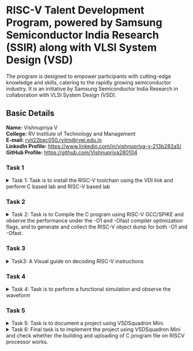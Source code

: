 # RISC-V Talent Development Program, powered by Samsung Semiconductor India Research (SSIR) along with VLSI System Design (VSD)
The program is designed to empower participants with cutting-edge knowledge and skills, catering to the rapidly growing semiconductor industry. It is an initiative by Samsung Semiconductor India Research in collaboration with VLSI System Design (VSD).

## Basic Details
**Name:** Vishnupriya V  
**College:** RV Institute of Technology and Management  
**E-mail:** rvit22bec050.rvitm@rvei.edu.in  
**Linkedln Profile:** https://www.linkedin.com/in/vishnupriya-v-213b282a5/  
**GitHub Profile:** https://github.com/Vishnupriya280104

### Task 1
<details>
  <summary>Task 1: Task is to install the RISC-V toolchain using the VDI link and perform C based lab and RISC-V based lab</summary>       
  
  **Ubuntu Installation**
  
![ubuntu_installation](https://github.com/user-attachments/assets/4751bdbc-7872-46a5-9b62-eb360a130b2e)
     
  **Compiling and running a RISC-V program using GCC**      
  
![riscv64](https://github.com/user-attachments/assets/8f58719c-4ba2-420e-8cdc-3a69251a0ca8)     
  
  **Analyzing the effect of -O1 optimization in RISC-V program**   
  
![riscv_O1](https://github.com/user-attachments/assets/c72ca528-2cee-48ae-a8e8-af1320e59d24)     
  
  **Analyzing the effect of -Ofast optimization in RISC-V program** 
  
![riscv_Ofast](https://github.com/user-attachments/assets/a5ef1181-6030-4d99-8b08-65ed5d3bdea9)     

  **Sum of numbers using C in leafpad file**
  
![sum_of_numbers_using_c](https://github.com/user-attachments/assets/b2c78484-7999-4f0f-b7b9-ded01512eb9e)       
</details>

### Task 2
<details>
  <summary>Task 2: Task is to Compile the C program using RISC-V GCC/SPIKE and observe the performance under the -O1 and -Ofast compiler optimization flags, and to generate and collect the RISC-V object dump for both -O1 and -Ofast.</summary>  
  
  **Sum of numbers using C in leafpad file**  
  
![sum_of_numbers_using_c](https://github.com/user-attachments/assets/fcd1d067-f886-4632-b827-cbbfbedd8f5d)  

  **Compiling and running a RISC-V program using Spike Simulator:**
  **Comparing O1 and Ofast**
  
![sum_spike_O1](https://github.com/user-attachments/assets/9c1838c9-88e8-4f4a-abec-37d756ac2060)

![sum_spike_Ofast](https://github.com/user-attachments/assets/e4cd1bc5-a73a-4430-8800-9b9ec07f1fe7)

  **Square of numbers using C in leafpad file**
  
![square_of number_using_c](https://github.com/user-attachments/assets/9e7a3c59-4c5e-41c7-a7b2-d56b3ed35748)

  **Compiling and running a RISC-V program using Spike Simulator:**
  **Comparing O1 and Ofast**
  
![square_spike_O1](https://github.com/user-attachments/assets/d77f9c18-116e-41a1-a886-1b9b3170a263)

![square_spike_Ofast](https://github.com/user-attachments/assets/fe6968df-0b17-4212-8023-d9f4a08ce54b)

</details>

### Task 3
<details>
  <summary>Task3: A Visual guide on decoding RISC-V instructions</summary>

### Instruction Types
**R-type:** Register type   
**I-type:** Immediate type  
**S-type:** Store type  
**B-type:** Branch type  
**U-type:** Upper immediate type  
**J-type:** Jump type  
#### Machine code for lui a0, 0x21  
![objdump_1](https://github.com/user-attachments/assets/b8af8978-1824-4cbd-aa05-1075defec872)
**Type:** U-type    
**Breakdown:**   
**Immediate** (imm[31:12]): 0x21 → Binary: 0000000000100001.  
**Destination Register** (rd): a0 = x10 → Binary: 01010.   
**Opcode**: lui → Binary: 0110111.   
**32-bit Binary Representation:** 0000000000100001 01010 0110111   
**Hexadecimal Representation:** 0x0021537  
#### Machine code for addi sp, sp, -16  
![objdump_2](https://github.com/user-attachments/assets/092e4a26-cd18-40a7-80e5-1fc6a9bf722e)  
**Type:** I-type  
**Breakdown:**   
**Immediate** (imm[11:0]): -16 → Two's complement: 111111110000.  
**Source Register** (rs1): sp = x2 → Binary: 00010.  
**Destination Register** (rd): sp = x2 → Binary: 00010.  
**Function Code** (funct3): addi → Binary: 000.   
**Opcode:** addi → Binary: 0010011.   
**32-bit Binary Representation:** 111111110000 00010 000 00010 0010011   
**Hexadecimal Representation:** 0xFF010113  
#### Machine code for li a2,100   
![objdump_3](https://github.com/user-attachments/assets/f474d41a-1c07-498c-9522-47b48a6737c0)   
**Expanded Form:** li is equivalent to addi a2, x0, 100.  
**Type:** I-type  
**Breakdown:**  
**Immediate** (imm[11:0]): 100 → Binary: 000001100100.   
**Source Register** (rs1): x0 → Binary: 00000.  
**Destination Register** (rd): a2 = x12 → Binary: 01100.  
**Function Code** (funct3): addi → Binary: 000.  
**Opcode:** addi → Binary: 0010011.  
**32-bit Binary Representation:** 000001100100 00000 000 01100 0010011  
**Hexadecimal Representation:** 0x06400613  
#### Machine code for li a1, 10  
![objdump_4](https://github.com/user-attachments/assets/d03bb739-3cac-422c-bd53-ef0c43b2ea28)  
**Expanded Form:** li is equivalent to addi a1, x0, 10.  
**Type:** I-type  
**Breakdown:**  
**Immediate** (imm[11:0]): 10 → Binary: 000000001010.  
**Source Register** (rs1): x0 → Binary: 00000.   
**Destination Register** (rd): a1 = x11 → Binary: 01011.   
**Function Code** (funct3): addi → Binary: 000.   
**Opcode:** addi → Binary: 0010011.   
**32-bit Binary Representation:** 000000001010 00000 000 01011 0010011   
**Hexadecimal Representation:** 0x00A00593   
#### Machine code for addi a0, a0, 384  
![objdump_5](https://github.com/user-attachments/assets/ccb6e763-18ce-4344-a372-1748ffd6045c)   
**Type:** I-type   
**Breakdown:**   
**Immediate** (imm[11:0]): 384 → Binary: 000110000000.  
**Source Register** (rs1): a0 = x10 → Binary: 01010.  
**Destination Register** (rd): a0 = x10 → Binary: 01010.   
**Function Code** (funct3): addi → Binary: 000.   
**Opcode:** addi → Binary: 0010011.   
**32-bit Binary Representation:** 000110000000 01010 000 01010 0010011   
**Hexadecimal Representation:** 0x18050513  
#### Machine code for sd ra, 8(sp)  
![objdump_6](https://github.com/user-attachments/assets/8a81df5e-07e1-41a0-8fbd-e7fd1bb865db)  
**Type:** S-type  
**Breakdown:**  
**Immediate** (imm[11:5|4:0]): 8 → Binary: 0000000001000.  
**Split**: imm[11:5] = 0000000, imm[4:0] = 01000.  
**Source Register** (rs2): ra = x1 → Binary: 00001.  
**Source Register** (rs1): sp = x2 → Binary: 00010.  
**Function Code** (funct3): sd → Binary: 011.  
**Opcode:** sd → Binary: 0100011.  
**32-bit Binary Representation:** 0000000 00001 00010 011 01000 0100011  
**Hexadecimal Representation:** 0x00113423    
#### Machine code for jal ra, 10408  
![objdump_7](https://github.com/user-attachments/assets/f73075a7-df1a-4115-b42f-4492d4e0ef56)  
**Type:** J-type  
**Breakdown:**  
**Immediate** (imm[20|10:1|11|19:12]):  
**Immediate value**: 10408 → Binary: 001010001000.  
**Break this into J-type fields**:  
imm[20]: 0  
imm[10:1]: 0100010000  
imm[11]: 0  
imm[19:12]: 00101000  
**Destination Register** (rd): ra = x1 → Binary: 00001.  
**Opcode:** jal → Binary: 1101111.  
**32-bit Binary Representation:** 0 0100010000 0 00101000 00001 1101111  
**Hexadecimal Representation:** 0x34000EF  
#### Machine code for ld ra, 8(sp)  
![objdump_8](https://github.com/user-attachments/assets/8cebe23e-3241-4956-9ed3-f6195887fceb)  
**Type:** I-type   
**Breakdown:**  
**Immediate** (imm[11:0]): 8 → Binary: 00000001000.  
**Source Register** (rs1): sp = x2 → Binary: 00010.  
**Destination Register** (rd): ra = x1 → Binary: 00001.  
**Function Code (funct3)**: ld → Binary: 011.  
**Opcode:** ld → Binary: 0000011.  
**32-bit Binary Representation:** 00000001000 00010 011 00001 0000011    
**Hexadecimal Representation:** 0x00813083  
#### Machine code for li a0, 0  
![objdump_9](https://github.com/user-attachments/assets/a6ad9f90-2f95-49b1-972a-9bc5c7155909)  
**Expanded Form:** li is equivalent to addi a0, x0, 0.  
**Type:** I-type  
**Breakdown:**   
**Immediate** (imm[11:0]): 0 → Binary: 000000000000.  
**Source Register** (rs1): x0 → Binary: 00000.  
**Destination Register** (rd): a0 = x10 → Binary: 01010.  
**Function Code** (funct3): addi → Binary: 000.  
**Opcode:** addi → Binary: 0010011.  
**32-bit Binary Representation:** 000000000000 00000 000 01010 0010011   
**Hexadecimal Representation:** 0x00000513   
#### Machine Code for addi sp, sp, 16  
![objdump_10](https://github.com/user-attachments/assets/9ab2a57b-ec5e-4c32-ad5b-4a02c57f5b2f)   
**Type:** I-type  
**Breakdown:**  
**Immediate** (imm[11:0]): 16 → Binary: 000000010000.  
**Source Register** (rs1): sp = x2 → Binary: 00010.  
**Destination Register** (rd): sp = x2 → Binary: 00010.  
**Function Code** (funct3): addi → Binary: 000.  
**Opcode:** addi → Binary: 0010011.  
**32-bit Binary Representation:** 000000010000 00010 000 00010 0010011  
**Hexadecimal Representation:** 0x01010113  
#### Machine code for ret  
![objdump_11](https://github.com/user-attachments/assets/2ee08002-3a0e-4d6f-9899-b14228b09206)   
**Expanded Form:** ret is equivalent to jalr x0, ra, 0.  
**Type:** I-type    
**Breakdown:**  
**Immediate** (imm[11:0]): 0 → Binary: 000000000000.  
**Source Register** (rs1): ra = x1 → Binary: 00001.  
**Destination Register** (rd): x0 → Binary: 00000.  
**Function Code** (funct3): jalr → Binary: 000.  
**Opcode:** jalr → Binary: 1100111.  
**32-bit Binary Representation:** 000000000000 00001 000 00000 1100111  
**Hexadecimal Representation:** 0x00008067  
#### Machine code for auipc a5, 0xfffff0  
![objdump_12](https://github.com/user-attachments/assets/77c47ad1-1614-4558-b4f0-8ea80ed3ef17)   
**Type:** U-type  
**Breakdown:**  
**Immediate** (imm[31:12]): 0xfffff0 → Binary: 111111111111111111110000.    
**Destination Register** (rd): a5 = x15 → Binary: 01111.     
**Opcode:** auipc → Binary: 0010111.   
**32-bit Binary Representation:** 111111111111111111110000 01111 0010111  
**Hexadecimal Representation:** 0xfffff097     
#### Machine code for addi a5, a5, -220  
![objdump_13](https://github.com/user-attachments/assets/d698b917-c88a-40ee-baf3-4cf69344f50d)  
**Type:** I-type  
**Breakdown:**   
**Immediate** (imm[11:0]): -220 → Two's complement: 111100110100.     
**Source Register** (rs1): a5 = x15 → Binary: 01111.  
**Destination Register** (rd): a5 = x15 → Binary: 01111.  
**Function Code** (funct3): addi → Binary: 000.  
**Opcode:** addi → Binary: 0010011.  
**32-bit Binary Representation:** 111100110100 01111 000 01111 0010011  
**Hexadecimal Representation:** 0xf2478793    
#### Machine code for beqz a5, 100f4 <register_fini+0x18>  
![objdump_14](https://github.com/user-attachments/assets/862a0530-cc68-4678-8997-4b840d36d244)  
**Expanded Form:** beqz is equivalent to beq a5, x0, offset.   
**Type:** B-type   
**Breakdown:**  
**Immediate** (imm[12|10:5|4:1|11]):   
**Offset to target:** 100f4 - 100dc = 0x18 → Binary: 00000000011000.   
**Fields:**   
imm[12]: 0   
imm[10:5]: 000000   
imm[4:1]: 1100  
imm[11]: 0  
**Source Registers:**  
rs1: a5 = x15 → Binary: 01111.  
rs2: x0 → Binary: 00000.    
**Function Code** (funct3): beq → Binary: 000.      
**Opcode:** beq → Binary: 1100011.   
**32-bit Binary Representation:** 0 000000 01100 01111 000 00000 1100011     
**Hexadecimal Representation:** 0x00007863  
#### Machine code for auipc a0, 0x0  
![objdump_15](https://github.com/user-attachments/assets/6bb7138e-3379-436f-97c4-2c2ce75c767a)  
**Type:** U-type  
**Breakdown:**   
**Immediate** (imm[31:12]): 0x0 → Binary: 000000000000.  
**Destination Register** (rd): a0 = x10 → Binary: 01010.  
**Opcode:** auipc → Binary: 0010111.     
**32-bit Binary Representation:** 000000000000 01010 0010111  
**Hexadecimal Representation:** 0x00000517

</details>

### Task 4
<details>
  <summary>Task 4:  Task is to perform a functional simulation and observe the waveform</summary>

  **Functional simulatio of riscv**
  
![Functional simulatio of riscv](https://github.com/user-attachments/assets/b94c5472-d319-47ed-b37a-43b4cb8d90ea)

  **ADD**
  
![add](https://github.com/user-attachments/assets/aeaccfe3-d707-48aa-98bd-d1062a6d32d4)
  
  **ADDI**
  
![addi](https://github.com/user-attachments/assets/f69f7716-2856-404d-a7ab-84815296d307)

  **AND**
  
![and](https://github.com/user-attachments/assets/c2c3bec3-c57e-49b3-8f56-55fd40528e00)
  
  **BEQ**
  
![beq](https://github.com/user-attachments/assets/4d85e92c-de59-4c72-b1a3-b764ed2d03fe)
  
  **BNE**
  
![bne](https://github.com/user-attachments/assets/7530286a-9f5a-4687-91d9-9740aabe1eb9)
  
  **GTKwave** 
  
![GTKwave](https://github.com/user-attachments/assets/c28c23da-7dbd-4d86-8654-e1ef53a88b50)
  
  **OR**
  
![or](https://github.com/user-attachments/assets/7fdb5c0a-7379-4975-91ac-c8936efc2d76)
  
  **SLL**
  
![sll](https://github.com/user-attachments/assets/b8a279a0-a54a-40c1-822e-ed8778358bba)
  
  **SLT**
  
![slt](https://github.com/user-attachments/assets/aae6680a-897c-446f-bd9c-2340d6ac75b2)
  
  **SUB**
  
![sub](https://github.com/user-attachments/assets/252511c1-4ebd-40dd-a30e-90f1376054a3)
  
  **XOR**
  
![xor](https://github.com/user-attachments/assets/e9b909cf-6d23-4dee-8b59-949f75534931)

</details>

### Task 5
<details>
  <summary>Task 5: Task is to document a project using VSDSquadron Mini. </summary>

  **Overview:**  
  The home safety system showcased here introduces an innovative solution utilizing a VSD Squadron Mini Developement Board, an IR sensor, a piezo buzzer and a Servo Motor. It essentially comprises of a smart door lock using a keypad and a servo motor, and a burglar detection system using an IR sensor and piezo buzzer.  

  - If the password entered by the user on the keypad is correct, the servo motor opens the door to allow entry into the house.  
  - If the password entered is incorrect, the user is denied entry into the house and the door remains closed.  
  - If the door is closed and movement is detected in the house using the IR sensor, the piezo buzzer alarms the home owner that there is a potential burglar who has brached into the house.  
  - If the password is entered correctly and the door is open, the IR sensor is switched off to avoid wrong detection.  

  **Components Required:**  
  - VSD Squadron Mini developement board with CH32V003F4U6 chip with 32-bit RISC-V core based on RV32EC instruction set  
  - IR sensor  
  - Keypad  
  - Servo motor  
  - Piezo buzzer  
  - Breadboard  
  - Jumper Wires

  **Circuit connection diagram:**
 
 ![Screenshot 2024-08-21 022548](https://github.com/user-attachments/assets/9e8f84cd-c617-4d01-be97-37c6fd12e97f)

  **Pin Connections:**

![Screenshot 2025-02-12 220124](https://github.com/user-attachments/assets/cbf7586b-4dd1-4b30-9e3e-33cb42ee6bc2)

![Screenshot 2025-02-12 220152](https://github.com/user-attachments/assets/bac5ff60-b488-4805-aee2-24086a3f1193)

  **Code:**

```bash
  #include <ch32v00x.h>
#include <debug.h>

#define BUZZ_GPIO_PORT GPIOD
#define BUZZ_GPIO_PIN GPIO_Pin_5
#define BUZZ_CLOCK_ENABLE RCC_APB2PeriphClockCmd(RCC_APB2Periph_GPIOD, ENABLE)

#define IR_GPIO_PORT GPIOD
#define IR_GPIO_PIN GPIO_Pin_4
#define IR_CLOCK_ENABLE RCC_APB2PeriphClockCmd(RCC_APB2Periph_GPIOD, ENABLE)

#define B1_GPIO_PORT GPIOD
#define B1_GPIO_PIN GPIO_Pin_1
#define B1_CLOCK_ENABLE RCC_APB2PeriphClockCmd(RCC_APB2Periph_GPIOD, ENABLE)

#define B2_GPIO_PORT GPIOD
#define B2_GPIO_PIN GPIO_Pin_6
#define B2_CLOCK_ENABLE RCC_APB2PeriphClockCmd(RCC_APB2Periph_GPIOD, ENABLE)

#define B3_GPIO_PORT GPIOD
#define B3_GPIO_PIN GPIO_Pin_3
#define B3_CLOCK_ENABLE RCC_APB2PeriphClockCmd(RCC_APB2Periph_GPIOD, ENABLE)


void NMI_Handler(void) __attribute__((interrupt("WCH-Interrupt-fast")));
void HardFault_Handler(void) __attribute__((interrupt("WCH-Interrupt-fast")));
void Delay_Init(void);
void Delay_Ms(uint32_t n);

#define PWM_MODE1   0
#define PWM_MODE2   1

/* PWM Output Mode Selection */
//#define PWM_MODE PWM_MODE1
#define PWM_MODE PWM_MODE2

void TIM1_PWMOut_Init(u16 arr, u16 psc, u16 ccp)
{
    GPIO_InitTypeDef GPIO_InitStructure={0};
    TIM_OCInitTypeDef TIM_OCInitStructure={0};
    TIM_TimeBaseInitTypeDef TIM_TimeBaseInitStructure={0};

    RCC_APB2PeriphClockCmd( RCC_APB2Periph_GPIOD | RCC_APB2Periph_TIM1, ENABLE );

    GPIO_InitStructure.GPIO_Pin = GPIO_Pin_2;
    GPIO_InitStructure.GPIO_Mode = GPIO_Mode_AF_PP;
    GPIO_InitStructure.GPIO_Speed = GPIO_Speed_10MHz;
    GPIO_Init( GPIOD, &GPIO_InitStructure );

    TIM_TimeBaseInitStructure.TIM_Period = arr;
    TIM_TimeBaseInitStructure.TIM_Prescaler = psc;
    TIM_TimeBaseInitStructure.TIM_ClockDivision = TIM_CKD_DIV1;
    TIM_TimeBaseInitStructure.TIM_CounterMode = TIM_CounterMode_Up;
    TIM_TimeBaseInit( TIM1, &TIM_TimeBaseInitStructure);

#if (PWM_MODE == PWM_MODE1)
	TIM_OCInitStructure.TIM_OCMode = TIM_OCMode_PWM1;

#elif (PWM_MODE == PWM_MODE2)
    TIM_OCInitStructure.TIM_OCMode = TIM_OCMode_PWM2;

#endif

    TIM_OCInitStructure.TIM_OutputState = TIM_OutputState_Enable;
    TIM_OCInitStructure.TIM_Pulse = ccp;
    TIM_OCInitStructure.TIM_OCPolarity = TIM_OCPolarity_High;
    TIM_OC1Init( TIM1, &TIM_OCInitStructure );

    TIM_CtrlPWMOutputs(TIM1, ENABLE );
    TIM_OC1PreloadConfig( TIM1, TIM_OCPreload_Disable );
    TIM_ARRPreloadConfig( TIM1, ENABLE );
    TIM_Cmd( TIM1, ENABLE );
}

int main(void)
{
	NVIC_PriorityGroupConfig(NVIC_PriorityGroup_2);
	SystemCoreClockUpdate();
	Delay_Init();

	GPIO_InitTypeDef GPIO_InitStructure = {0};

	BUZZ_CLOCK_ENABLE;
	GPIO_InitStructure.GPIO_Pin = BUZZ_GPIO_PIN;
	GPIO_InitStructure.GPIO_Mode = GPIO_Mode_Out_PP;
	GPIO_InitStructure.GPIO_Speed = GPIO_Speed_50MHz;
	GPIO_Init(BUZZ_GPIO_PORT, &GPIO_InitStructure);

	IR_CLOCK_ENABLE;
	GPIO_InitStructure.GPIO_Pin = IR_GPIO_PIN;
	GPIO_InitStructure.GPIO_Mode = GPIO_Mode_IPU;
	GPIO_InitStructure.GPIO_Speed = GPIO_Speed_50MHz;
	GPIO_Init(IR_GPIO_PORT, &GPIO_InitStructure);

	B1_CLOCK_ENABLE;
	GPIO_InitStructure.GPIO_Pin = B1_GPIO_PIN;
	GPIO_InitStructure.GPIO_Mode = GPIO_Mode_IPU;
	GPIO_InitStructure.GPIO_Speed = GPIO_Speed_50MHz;
	GPIO_Init(B1_GPIO_PORT, &GPIO_InitStructure);

	B2_CLOCK_ENABLE;
	GPIO_InitStructure.GPIO_Pin = B2_GPIO_PIN;
	GPIO_InitStructure.GPIO_Mode = GPIO_Mode_IPU;
	GPIO_InitStructure.GPIO_Speed = GPIO_Speed_50MHz;
	GPIO_Init(B2_GPIO_PORT, &GPIO_InitStructure);

	B3_CLOCK_ENABLE;
	GPIO_InitStructure.GPIO_Pin = B3_GPIO_PIN;
	GPIO_InitStructure.GPIO_Mode = GPIO_Mode_IPU;
	GPIO_InitStructure.GPIO_Speed = GPIO_Speed_50MHz;
	GPIO_Init(B3_GPIO_PORT, &GPIO_InitStructure);

	uint8_t b1=0, b2=0, b3=0,state=0;
	uint8_t var;
	while (1)
	{	
		b1 = GPIO_ReadInputDataBit(B1_GPIO_PORT, B1_GPIO_PIN);
		if(state!=0){
			b2 = GPIO_ReadInputDataBit(B2_GPIO_PORT, B2_GPIO_PIN);
			b3 = GPIO_ReadInputDataBit(B3_GPIO_PORT, B3_GPIO_PIN);
		}
		
		if(state==0) 
		{
			if(b1==0)state=1;
		}
		else if(state==1){
			if(b1==0) continue;
			if(b1==1 && b2==1 && b3==0) state=2;
			else if(b1==0||b2==0) state=0;
		}
		else if(state==2){
			if(b3==0) continue;
			if(b1==1 && b2==0 && b3==1) state=3;
			else if(b1==0 || b3==0) state=0;
		}

		if(state==3){
			state=0;
			GPIO_WriteBit(BUZZ_GPIO_PORT, BUZZ_GPIO_PIN, 1u);
			Delay_Ms(2000);
			GPIO_WriteBit(BUZZ_GPIO_PORT, BUZZ_GPIO_PIN,0u);
			TIM1_PWMOut_Init( 100, 480-1, 10 );	
			
		}

		if(state!=3){
			var = GPIO_ReadInputDataBit(IR_GPIO_PORT, IR_GPIO_PIN);
			if(var == 0){
				GPIO_WriteBit(BUZZ_GPIO_PORT, BUZZ_GPIO_PIN, 1u);
			}
			else{
				GPIO_WriteBit(BUZZ_GPIO_PORT, BUZZ_GPIO_PIN, 0u);
			}
		}

	}
}

void NMI_Handler(void) {}
void HardFault_Handler(void)
{
	while (1)
	{
	}
}
``` 
</details>


<details>
	<summary>Task 6: Final task is to implement the project using VSDSquadron Mini and check whether the building and uploading of C program file on RISCV processor works.  </summary>
</details>




